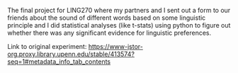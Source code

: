 The final project for LING270 where my partners and I sent out a form to our friends about the sound of different words based on some linguistic principle and I did statistical analyses (like t-stats) using python to figure out whether there was any significant evidence for linguistic preferences. 

Link to original experiment: https://www-jstor-org.proxy.library.upenn.edu/stable/413574?seq=1#metadata_info_tab_contents

